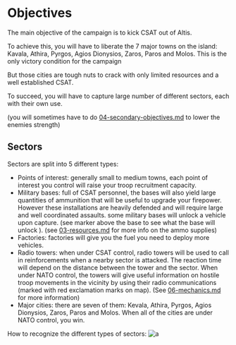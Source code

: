# Objectives
The main objective of the campaign is to kick CSAT out of Altis.

To achieve this, you will have to liberate the 7 major towns on the island: Kavala, Athira, Pyrgos, Agios Dionysios, Zaros, Paros and Molos. This is the only victory condition for the campaign

But those cities are tough nuts to crack with only limited resources and a well established CSAT.

To succeed, you will have to capture large number of different sectors, each with their own use.

(you will sometimes have to do [04-secondary-objectives.md](04-secondary-objectives.md) to lower the enemies strength)

## Sectors
Sectors are split into 5 different types:

* Points of interest: generally small to medium towns, each point of interest you control will raise your troop recruitment capacity.
* Military bases: full of CSAT personnel, the bases will also yield large quantities of ammunition that will be useful to upgrade your firepower. However these installations are heavily defended and will require large and well coordinated assaults. some military bases will unlock a vehicle upon capture. (see marker above the base to see what the base will unlock ). (see [03-resources.md](03-resources.md) for more info on the ammo supplies)
* Factories: factories will give you the fuel you need to deploy more vehicles.
* Radio towers: when under CSAT control, radio towers will be used to call in reinforcements when a nearby sector is attacked. The reaction time will depend on the distance between the tower and the sector. When under NATO control, the towers will give useful information on hostile troop movements in the vicinity by using their radio communications (marked with red exclamation marks on map). (See [06-mechanics.md](06-mechanics.md) for more information)
* Major cities: there are seven of them: Kevala, Athira, Pyrgos, Agios Dionysios, Zaros, Paros and Molos. When all of the cities are under NATO control, you win.

How to recognize the different types of sectors:
![a](http://vignette4.wikia.nocookie.net/greuh-liberation/images/d/da/Locations-0.png/revision/latest/scale-to-width-down/800?cb=20150920183128)